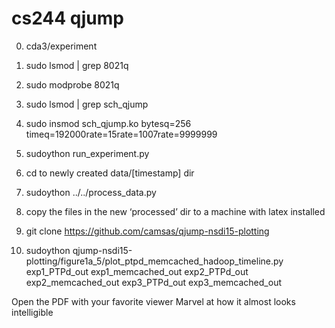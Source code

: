 # cs244 qjump

0. cda3/experiment
1. sudo lsmod | grep 8021q
2. sudo modprobe 8021q
3. sudo lsmod | grep sch_qjump
4. sudo insmod sch_qjump.ko bytesq=256 timeq=192000rate=15rate=1007rate=9999999

5. sudoython run_experiment.py
6. cd to newly created data/[timestamp] dir
7. sudoython ../../process_data.py

8. copy the files in the new ‘processed’ dir to a machine with latex installed
9. git clone https://github.com/camsas/qjump-nsdi15-plotting
10. sudoython qjump-nsdi15-plotting/figure1a_5/plot_ptpd_memcached_hadoop_timeline.py exp1_PTPd_out exp1_memcached_out exp2_PTPd_out exp2_memcached_out exp3_PTPd_out exp3_memcached_out

Open the PDF with your favorite viewer
Marvel at how it almost looks intelligible
